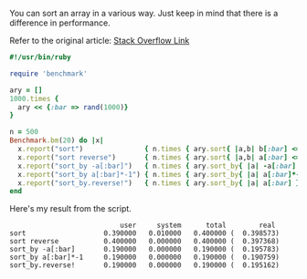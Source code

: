 You can sort an array in a various way. Just keep in mind that there is a difference in performance.

Refer to the original article: [Stack Overflow Link](https://stackoverflow.com/questions/2642182/sorting-an-array-in-descending-order-in-ruby)
```ruby
#!/usr/bin/ruby

require 'benchmark'

ary = []
1000.times { 
  ary << {:bar => rand(1000)} 
}

n = 500
Benchmark.bm(20) do |x|
  x.report("sort")               { n.times { ary.sort{ |a,b| b[:bar] <=> a[:bar] } } }
  x.report("sort reverse")       { n.times { ary.sort{ |a,b| a[:bar] <=> b[:bar] }.reverse } }
  x.report("sort_by -a[:bar]")   { n.times { ary.sort_by{ |a| -a[:bar] } } }
  x.report("sort_by a[:bar]*-1") { n.times { ary.sort_by{ |a| a[:bar]*-1 } } }
  x.report("sort_by.reverse!")   { n.times { ary.sort_by{ |a| a[:bar] }.reverse } }
end
```

Here's my result from the script.
```
                           user     system      total        real
sort                   0.390000   0.010000   0.400000 (  0.398573)
sort reverse           0.400000   0.000000   0.400000 (  0.397368)
sort_by -a[:bar]       0.190000   0.000000   0.190000 (  0.195783)
sort_by a[:bar]*-1     0.190000   0.000000   0.190000 (  0.190759)
sort_by.reverse!       0.190000   0.000000   0.190000 (  0.195162)
```
